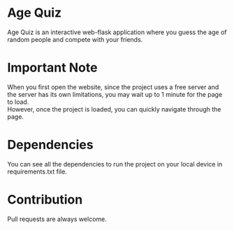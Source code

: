 # Age Quiz
Age Quiz is an interactive web-flask application where you guess the age of random people and compete with your friends.

# Important Note
When you first open the website, since the project uses a free server and the server has its own limitations, you may wait up to 1 minute for the page to load.<br>However, once the project is loaded, you can quickly navigate through the page.

# Dependencies
You can see all the dependencies to run the project on your local device in requirements.txt file.

# Contribution
Pull requests are always welcome.
